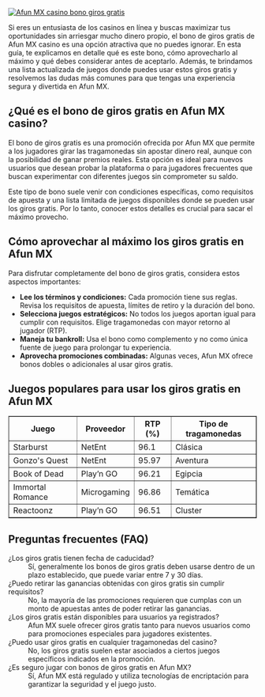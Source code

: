 [![Afun MX casino bono giros gratis](https://123-caf.pages.dev/gitsignup.png)](https://vrmoo.ru/Bt82HjjY)

<p>Si eres un entusiasta de los casinos en línea y buscas maximizar tus oportunidades sin arriesgar mucho dinero propio, el bono de giros gratis de Afun MX casino es una opción atractiva que no puedes ignorar. En esta guía, te explicamos en detalle qué es este bono, cómo aprovecharlo al máximo y qué debes considerar antes de aceptarlo. Además, te brindamos una lista actualizada de juegos donde puedes usar estos giros gratis y resolvemos las dudas más comunes para que tengas una experiencia segura y divertida en Afun MX.</p>  <h2>¿Qué es el bono de giros gratis en Afun MX casino?</h2> <p>El bono de giros gratis es una promoción ofrecida por Afun MX que permite a los jugadores girar las tragamonedas sin apostar dinero real, aunque con la posibilidad de ganar premios reales. Esta opción es ideal para nuevos usuarios que desean probar la plataforma o para jugadores frecuentes que buscan experimentar con diferentes juegos sin comprometer su saldo.</p> <p>Este tipo de bono suele venir con condiciones específicas, como requisitos de apuesta y una lista limitada de juegos disponibles donde se pueden usar los giros gratis. Por lo tanto, conocer estos detalles es crucial para sacar el máximo provecho.</p>  <h2>Cómo aprovechar al máximo los giros gratis en Afun MX</h2> <p>Para disfrutar completamente del bono de giros gratis, considera estos aspectos importantes:</p> <ul>   <li><strong>Lee los términos y condiciones:</strong> Cada promoción tiene sus reglas. Revisa los requisitos de apuesta, límites de retiro y la duración del bono.</li>   <li><strong>Selecciona juegos estratégicos:</strong> No todos los juegos aportan igual para cumplir con requisitos. Elige tragamonedas con mayor retorno al jugador (RTP).</li>   <li><strong>Maneja tu bankroll:</strong> Usa el bono como complemento y no como única fuente de juego para prolongar tu experiencia.</li>   <li><strong>Aprovecha promociones combinadas:</strong> Algunas veces, Afun MX ofrece bonos dobles o adicionales al usar giros gratis.</li> </ul>  <h2>Juegos populares para usar los giros gratis en Afun MX</h2> <table border="1" cellpadding="5" cellspacing="0">   <thead>     <tr>       <th>Juego</th>       <th>Proveedor</th>       <th>RTP (%)</th>       <th>Tipo de tragamonedas</th>     </tr>   </thead>   <tbody>     <tr>       <td>Starburst</td>       <td>NetEnt</td>       <td>96.1</td>       <td>Clásica</td>     </tr>     <tr>       <td>Gonzo's Quest</td>       <td>NetEnt</td>       <td>95.97</td>       <td>Aventura</td>     </tr>     <tr>       <td>Book of Dead</td>       <td>Play’n GO</td>       <td>96.21</td>       <td>Egipcia</td>     </tr>     <tr>       <td>Immortal Romance</td>       <td>Microgaming</td>       <td>96.86</td>       <td>Temática</td>     </tr>     <tr>       <td>Reactoonz</td>       <td>Play’n GO</td>       <td>96.51</td>       <td>Cluster</td>     </tr>   </tbody> </table>  <h2>Preguntas frecuentes (FAQ)</h2> <dl>   <dt>¿Los giros gratis tienen fecha de caducidad?</dt>   <dd>Sí, generalmente los bonos de giros gratis deben usarse dentro de un plazo establecido, que puede variar entre 7 y 30 días.</dd>    <dt>¿Puedo retirar las ganancias obtenidas con giros gratis sin cumplir requisitos?</dt>   <dd>No, la mayoría de las promociones requieren que cumplas con un monto de apuestas antes de poder retirar las ganancias.</dd>    <dt>¿Los giros gratis están disponibles para usuarios ya registrados?</dt>   <dd>Afun MX suele ofrecer giros gratis tanto para nuevos usuarios como para promociones especiales para jugadores existentes.</dd>    <dt>¿Puedo usar giros gratis en cualquier tragamonedas del casino?</dt>   <dd>No, los giros gratis suelen estar asociados a ciertos juegos específicos indicados en la promoción.</dd>    <dt>¿Es seguro jugar con bonos de giros gratis en Afun MX?</dt>   <dd>Sí, Afun MX está regulado y utiliza tecnologías de encriptación para garantizar la seguridad y el juego justo.</dd> </dl>